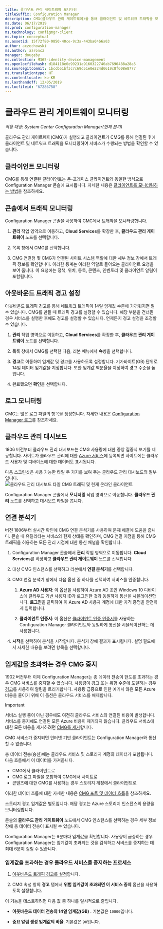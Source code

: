 ```yaml
---
title: 클라우드 관리 게이트웨이 모니터링
titleSuffix: Configuration Manager
description: CMG(클라우드 관리 게이트웨이)를 통해 클라이언트 및 네트워크 트래픽을 모니터링합니다.
ms.date: 06/17/2019
ms.prod: configuration-manager
ms.technology: configmgr-client
ms.topic: conceptual
ms.assetid: 15f72f80-9850-40ce-9c3a-443ba04b6a03
author: aczechowski
ms.author: aaroncz
manager: dougeby
ms.collection: M365-identity-device-management
ms.openlocfilehash: d184118e0e99231a9160322740ab7690488a28a5
ms.sourcegitcommit: 1bccb61bf3c7c69d51e0e224d0619c8f608e8777
ms.translationtype: HT
ms.contentlocale: ko-KR
ms.lasthandoff: 12/05/2019
ms.locfileid: "67286758"
---
```

# <a name="monitor-cloud-management-gateway"></a>클라우드 관리 게이트웨이 모니터링

*적용 대상: System Center Configuration Manager(현재 분기)*

클라우드 관리 게이트웨이(CMG)가 실행되고 클라이언트가 CMG를 통해 연결된 후에 클라이언트 및 네트워크 트래픽을 모니터링하여 서비스가 수행되는 방법을 확인할 수 있습니다.


## <a name="monitor-clients"></a>클라이언트 모니터링

CMG를 통해 연결된 클라이언트는 온-프레미스 클라이언트와 동일한 방식으로 Configuration Manager 콘솔에 표시됩니다. 자세한 내용은 [클라이언트를 모니터링하는 방법](/sccm/core/clients/manage/monitor-clients)을 참조하세요.


## <a name="monitor-traffic-in-the-console"></a>콘솔에서 트래픽 모니터링

Configuration Manager 콘솔을 사용하여 CMG에서 트래픽을 모니터링합니다.

1. **관리** 작업 영역으로 이동하고, **Cloud Services**를 확장한 후, **클라우드 관리 게이트웨이** 노드를 선택합니다.  

2. 목록 창에서 CMG를 선택합니다.  

3. CMG 연결점 및 CMG가 연결된 사이트 시스템 역할에 대한 세부 정보 창에서 트래픽 정보를 확인합니다. 이러한 통계는 이러한 역할로 들어오는 클라이언트 요청을 보여 줍니다. 이 요청에는 정책, 위치, 등록, 콘텐츠, 인벤토리 및 클라이언트 알림이 포함됩니다.<!-- SCCMDocs#1208 -->

## <a name="set-up-outbound-traffic-alerts"></a>아웃바운드 트래픽 경고 설정

아웃바운드 트래픽 경고를 통해 네트워크 트래픽이 14일 임계값 수준에 가까워지면 알 수 있습니다. CMG를 만들 때 트래픽 경고를 설정할 수 있습니다. 해당 부분을 건너뛴 경우 서비스를 실행한 후에도 경고를 설정할 수 있습니다. 언제든지 경고 설정을 조정할 수 있습니다.

1. **관리** 작업 영역으로 이동하고, **Cloud Services**를 확장한 후, **클라우드 관리 게이트웨이** 노드를 선택합니다.  

2. 목록 창에서 CMG를 선택한 다음, 리본 메뉴에서 **속성**을 선택합니다.  

3. **경고**로 이동하여 임계값 및 경고를 사용하도록 설정합니다. 기가바이트(GB) 단위로 14일 데이터 임계값을 지정합니다. 또한 임계값 백분율을 지정하여 경고 수준을 높입니다.  

4. 완료했으면 **확인**을 선택합니다.  


## <a name="monitor-logs"></a>로그 모니터링

CMG는 많은 로그 파일의 항목을 생성합니다. 자세한 내용은 [Configuration Manager 로그](/sccm/core/plan-design/hierarchy/log-files#cloud-management-gateway)를 참조하세요.


## <a name="cloud-management-dashboard"></a>클라우드 관리 대시보드

<!--1358461-->
1806 버전부터 클라우드 관리 대시보드는 CMG 사용량에 대한 중앙 집중식 보기를 제공합니다. 사이트가 클라우드 관리에 대한 [Azure 서비스](/sccm/core/servers/deploy/configure/azure-services-wizard)에 등록되면 사이트에는 클라우드 사용자 및 디바이스에 대한 데이터도 표시됩니다.  

다음 스크린샷은 사용 가능한 타일 두 가지를 보여 주는 클라우드 관리 대시보드의 일부입니다.  
![클라우드 관리 대시보드 타일 CMG 트래픽 및 현재 온라인 클라이언트](media/1358461-cmg-dashboard.png)

Configuration Manager 콘솔에서 **모니터링** 작업 영역으로 이동합니다. **클라우드 관리** 노드를 선택하고 대시보드 타일을 봅니다.  


## <a name="connection-analyzer"></a>연결 분석기

버전 1806부터 실시간 확인에 CMG 연결 분석기를 사용하여 문제 해결에 도움을 줍니다. 콘솔 내 유틸리티는 서비스의 현재 상태를 확인하며, CMG 연결 지점을 통해 CMG 트래픽을 허용하는 모든 관리 지점에 대한 통신 채널을 확인합니다.

1. Configuration Manager 콘솔에서 **관리** 작업 영역으로 이동합니다. **Cloud Services**를 확장하고 **클라우드 관리 게이트웨이** 노드를 선택합니다.  

2. 대상 CMG 인스턴스를 선택하고 리본에서 **연결 분석기**를 선택합니다.  

3. CMG 연결 분석기 창에서 다음 옵션 중 하나를 선택하여 서비스를 인증합니다.  

     1. **Azure AD 사용자**: 이 옵션을 사용하여 Azure AD 조인 Windows 10 디바이스에 클라우드 기반 사용자 ID가 로그인한 것과 동일하게 통신을 시뮬레이션합니다. **로그인**을 클릭하여 이 Azure AD 사용자 계정에 대한 자격 증명을 안전하게 입력합니다.  

     2. **클라이언트 인증서**: 이 옵션은 [클라이언트 인증 인증서](/sccm/core/clients/manage/cmg/certificates-for-cloud-management-gateway#bkmk_clientauth)를 사용하는 Configuration Manager 클라이언트와 동일하게 통신을 시뮬레이션하는 데 사용합니다.  

4. **시작**을 선택하여 분석을 시작합니다. 분석기 창에 결과가 표시됩니다. 설명 필드에서 자세한 내용을 보려면 항목을 선택합니다.  


## <a name="bkmk_stop"></a> 임계값을 초과하는 경우 CMG 중지

<!--3735092-->
1902 버전부터 이제 Configuration Manager는 총 데이터 전송이 한도를 초과하는 경우 CMG 서비스를 중지할 수 있습니다. 사용량이 경고 또는 위험 수준에 도달하는 경우 [경고](#set-up-outbound-traffic-alerts)를 사용하여 알림을 트리거합니다. 사용량 급증으로 인한 예기치 않은 모든 Azure 비용을 줄이기 위해 이 옵션은 클라우드 서비스를 해제합니다.

> [!Important]  
> 서비스 실행 중이 아닌 경우에도 여전히 클라우드 서비스와 연결된 비용이 발생합니다. 서비스를 중지해도 연결된 모든 Azure 비용이 제거되지 않습니다. 클라우드 서비스에 대한 모든 비용을 제거하려면 [CMG를 제거](/sccm/core/clients/manage/cmg/setup-cloud-management-gateway#modify-a-cmg)합니다.  
>
> CMG 서비스가 중지되면 인터넷 기반 클라이언트는 Configuration Manager와 통신할 수 없습니다.  

총 데이터 전송(송신)에는 클라우드 서비스 및 스토리지 계정의 데이터가 포함됩니다. 다음 흐름에서 이 데이터를 가져옵니다.

- CMG에서 클라이언트로  
- CMG 로그 파일을 포함하여 CMG에서 사이트로  
- 콘텐츠에 대한 CMG를 사용하는 경우 스토리지 계정에서 클라이언트로  

이러한 데이터 흐름에 대한 자세한 내용은 [CMG 포트 및 데이터 흐름](/sccm/core/clients/manage/cmg/plan-cloud-management-gateway#ports-and-data-flow)을 참조하세요.

스토리지 경고 임계값은 별도입니다. 해당 경고는 Azure 스토리지 인스턴스의 용량을 모니터링합니다.

콘솔의 **클라우드 관리 게이트웨이** 노드에서 CMG 인스턴스를 선택하는 경우 세부 정보 창에 총 데이터 전송이 표시될 수 있습니다.

Configuration Manager는 6분마다 임계값을 확인합니다. 사용량이 급증하는 경우 Configuration Manager는 임계값이 초과되는 것을 검색하고 서비스를 중지하는 데 최대 6분이 걸릴 수 있습니다.

### <a name="process-to-stop-the-cloud-service-when-it-exceeds-threshold"></a>임계값을 초과하는 경우 클라우드 서비스를 중지하는 프로세스

1. [아웃바운드 트래픽 경고를 설정](#set-up-outbound-traffic-alerts)합니다.  

2. CMG 속성 창의 **경고** 탭에서 **위험 임계값이 초과되면 이 서비스 중지** 옵션을 사용하도록 설정합니다.  

이 기능을 테스트하려면 다음 값 중 하나를 일시적으로 줄입니다.  

- **아웃바운드 데이터 전송의 14일 임계값(GB)** . 기본값은 `10000`입니다.  

- **중요 알림 생성 임계값의 비율**. 기본값은 `90`입니다.  
